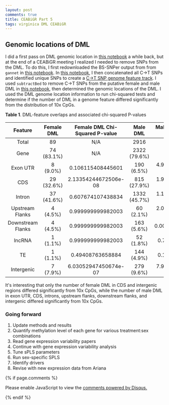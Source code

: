 ```yaml
---
layout: post
comments: true
title: CEABiGR Part 5
tags: virginica DML CEABiGR
---
```


## Genomic locations of DML

I did a first pass on DML genomic location in [this notebook](https://github.com/sr320/ceabigr/blob/main/code/Genomic-Location-of-DML.ipynb) a while back, but at the end of a CEABiGR meeting I realized I needed to remove SNPs from the DML. To do this, I first redownloaded the BS-SNPer output from from `gannet` in [this notebook](https://github.com/sr320/ceabigr/blob/main/code/General-Methylation-Landscape.ipynb). In [this notebook](https://github.com/sr320/ceabigr/blob/main/code/Generating-Genome-Feature-Tracks.ipynb), I then concatenated all C->T SNPs and identified unique SNPs to create a [C->T SNP genome feature track](https://github.com/sr320/ceabigr/blob/main/genome-features/unique-CT-SNPs.tab). I used `subtractBed` to remove C->T SNPs from the putative female and male DML in [this notebook](https://github.com/sr320/ceabigr/blob/main/code/Genomic-Location-of-DML.ipynb), then determined the genomic locations of the DML. I used the DML genome location information to run chi-squared tests and determine if the number of DML in a genome feature differed significantly from the distribution of 10x CpGs.

**Table 1**. DML-feature overlaps and associated chi-squared P-values

|    **Feature**    | **Female DML** | **Female DML Chi-Squared P-value** | **Male DML** | **Male DML Chi-Squared P-value** |
|:-----------------:|:--------------:|:----------------------------------:|:------------:|:--------------------------------:|
|       Total       |       89       |                 N/A                |     2916     |                N/A               |
|        Gene       |   74 (83.1%)   |                 N/A                | 2322 (79.6%) |                N/A               |
|      Exon UTR     |    8 (9.0%)    |          0.106115408445601         |  190 (6.5%)  |       4.93391020603575e-08       |
|        CDS        |   29 (32.6%)   |        2.13354244672506e-08        |  815 (27.9%) |       1.96810864720674e-131      |
|       Intron      |   37 (41.6%)   |          0.607674107438834         | 1332 (45.7%) |       1.15727576627379e-15       |
|  Upstream Flanks  |    4 (4.5%)    |          0.999999999982003         |   60 (2.1%)  |       2.01744854185524e-12       |
| Downstream Flanks |    4 (4.5%)    |          0.999999999982003         |  163 (5.6%)  |        0.00297688587400269       |
|       lncRNA      |    1 (1.1%)    |          0.999999999982003         |   52 (1.8%)  |         0.772437558180899        |
|         TE        |    1 (1.1%)    |          0.49408763658884          |  144 (4.9%)  |         0.186665654830967        |
|     Intergenic    |    7 (7.9%)    |        6.03052947450674e-07        |  279 (9.6%)  |       7.93581496923608e-147      |

It's interesting that only the number of female DML in CDS and intergenic regions differed significantly from 10x CpGs, while the number of male DML in exon UTR, CDS, introns, upstream flanks, downstream flanks, and intergenic differed significantly from 10x CpGs.

### Going forward

1. Update methods and results
2. Quantify methylation level of each gene for various treatment:sex combinations
2. Read gene expression variability papers
2. Continue with gene expression variability analysis
2. Tune sPLS parameters
3. Run sex-specific SPLS
4. Identify drivers
3. Revise with new expression data from Ariana

{% if page.comments %}

<div id="disqus_thread"></div>
<script>

/**
*  RECOMMENDED CONFIGURATION VARIABLES: EDIT AND UNCOMMENT THE SECTION BELOW TO INSERT DYNAMIC VALUES FROM YOUR PLATFORM OR CMS.
*  LEARN WHY DEFINING THESE VARIABLES IS IMPORTANT: https://disqus.com/admin/universalcode/#configuration-variables*/
/*
var disqus_config = function () {
this.page.url = PAGE_URL;  // Replace PAGE_URL with your page's canonical URL variable
this.page.identifier = PAGE_IDENTIFIER; // Replace PAGE_IDENTIFIER with your page's unique identifier variable
};
*/
(function() { // DON'T EDIT BELOW THIS LINE
var d = document, s = d.createElement('script');
s.src = 'https://the-responsible-grad-student.disqus.com/embed.js';
s.setAttribute('data-timestamp', +new Date());
(d.head || d.body).appendChild(s);
})();
</script>
<noscript>Please enable JavaScript to view the <a href="https://disqus.com/?ref_noscript">comments powered by Disqus.</a></noscript>

{% endif %}

<script id="dsq-count-scr" src="//the-responsible-grad-student.disqus.com/count.js" async></script>
